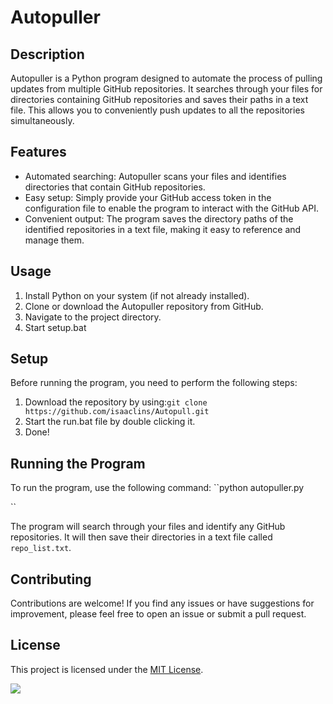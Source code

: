 # Autopuller

## Description
Autopuller is a Python program designed to automate the process of pulling updates from multiple GitHub repositories. It searches through your files for directories containing GitHub repositories and saves their paths in a text file. This allows you to conveniently push updates to all the repositories simultaneously.

## Features
- Automated searching: Autopuller scans your files and identifies directories that contain GitHub repositories.
- Easy setup: Simply provide your GitHub access token in the configuration file to enable the program to interact with the GitHub API.
- Convenient output: The program saves the directory paths of the identified repositories in a text file, making it easy to reference and manage them.

## Usage
1. Install Python on your system (if not already installed).
2. Clone or download the Autopuller repository from GitHub.
3. Navigate to the project directory.
4. Start setup.bat


## Setup
Before running the program, you need to perform the following steps:

1. Download the repository by using:``git clone https://github.com/isaaclins/Autopull.git``
2. Start the run.bat file by double clicking it.
3. Done!



## Running the Program
To run the program, use the following command:
``python autopuller.py

``

The program will search through your files and identify any GitHub repositories. It will then save their directories in a text file called `repo_list.txt`.

## Contributing
Contributions are welcome! If you find any issues or have suggestions for improvement, please feel free to open an issue or submit a pull request.

## License
This project is licensed under the [MIT License](LICENSE).

<a href="https://visitorbadge.io/status?path=https%3A%2F%2Fgithub.com%2Fisaaclins%2FAutopull"><img src="https://api.visitorbadge.io/api/visitors?path=https%3A%2F%2Fgithub.com%2Fisaaclins%2FAutopull&label=VISITORS%3A&labelColor=%230d1117&countColor=%230d1117" /></a>
